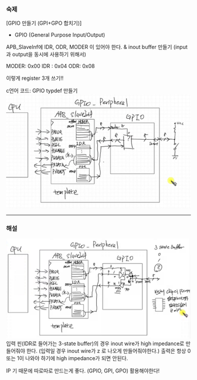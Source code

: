### 숙제
[GPIO 만들기 (GPI+GPO 합치기)]

- GPIO (General Purpose Input/Output)


APB_SlaveInf에 IDR, ODR, MODER 이 있어야 한다.
& inout buffer 만들기 (input과 output을 동시에 사용하기 위해서)

MODER: 0x00
IDR : 0x04
ODR: 0x08

이렇게 register 3개 쓰기!!


c언어 코드: GPIO typdef 만들기
![](img.png)

--------
### 해설
![](img2.png)
입력 핀(IDR로 들어가는 3-state buffer)의 경우 inout wire가 high impedance로 만들어줘야 한다.
(입력일 경우 inout wire가 z 로 나오게 만들어줘야한다.)
출력은 항상 0또는 1이 나와야 하기에 high impedance가 되면 안된다.

IP 기 때문에 따로따로 만드는게 좋다. (GPIO, GPI, GPO) 활용해야한다!
